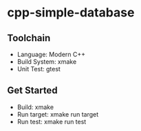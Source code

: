 # cpp-simple-database

## Toolchain
- Language: Modern C++
- Build System: xmake
- Unit Test: gtest

## Get Started
- Build: 
xmake
- Run target: 
xmake run target
- Run test: 
xmake run test